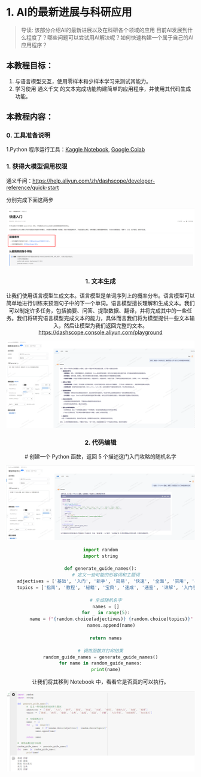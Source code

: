 # 1. AI的最新进展与科研应用

> 导读: 该部分介绍AI的最新进展以及在科研各个领域的应用
目前AI发展到什么程度了？哪些问题可以尝试用AI解决呢？如何快速构建一个属于自己的AI应用程序？
## 本教程目标：
1. 与语言模型交互，使用零样本和少样本学习来测试其能力。
2. 学习使用 通义千文 的文本完成功能构建简单的应用程序，并使用其代码生成功能。
## 本教程内容：
### 0. 工具准备说明

1.Python 程序运行工具：[Kaggle Notebook](./1.prepare_python.md), [Google Colab]((./1.prepare_python.md))

### 1. 获得大模型调用权限

通义千问：https://help.aliyun.com/zh/dashscope/developer-reference/quick-start

分别完成下面这两步

<center>
<div style="width: 100%;">   <img src="./imgs/0_prepare_env.png" alt="Image" /> </div>
<center>

### 1. 文本生成

让我们使用语言模型生成文本。语言模型是单词序列上的概率分布。语言模型可以简单地进行训练来预测句子中的下一个单词。语言模型擅长理解和生成文本。我们可以制定许多任务，包括摘要、问答、提取数据、翻译，并将完成其中的一些任务。我们将研究语言模型完成文本的能力，具体而言我们将为模型提供一些文本输入，然后让模型为我们返回完整的文本。https://dashscope.console.aliyun.com/playground

<center>
<div style="width: 100%;">   <img src="./imgs/1_text_generatation.png" alt="Image" /> </div>
<center>

### 2. 代码编辑

\# 创建一个 Python 函数，返回 5 个描述这门入门攻略的随机名字

<center>
<div style="width: 100%;">   <img src="./imgs/2_code_generatation.png" alt="Image" /> </div>
<center>

```python
import random
import string

def generate_guide_names():
    # 定义一些可能的形容词和主题词
    adjectives = ['基础', '入门', '新手', '简易', '快速', '全面', '实用', '基础入门', '初级', '精要']
    topics = ['指南', '教程', '秘籍', '宝典', '速成', '通鉴', '详解', '入门手册', '初级教程', '知识基石']

    # 生成随机名字
    names = []
    for _ in range(5):
        name = f"{random.choice(adjectives)} {random.choice(topics)}"
        names.append(name)

    return names

# 调用函数并打印结果
random_guide_names = generate_guide_names()
for name in random_guide_names:
    print(name)
```

让我们将其移到 Notebook 中，看看它是否真的可以执行。

<center>
<div style="width: 100%;">   <img src="./imgs/2_code_generatation_1.png" alt="Image" /> </div>
<center>

